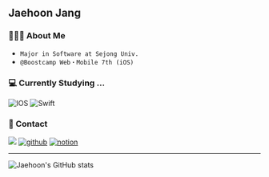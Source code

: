## Jaehoon Jang

### 🙋🏻‍♂️ About Me
- `Major in Software at Sejong Univ.`
- `@Boostcamp Web・Mobile 7th (iOS)`

### 💻 Currently Studying ...

<img alt="IOS" src="https://img.shields.io/badge/-IOS-000?style=flat-square&logo=apple&logoColor=ffffff" /> <img alt="Swift" src="https://img.shields.io/badge/-Swift-FA7343?style=flat-square&logo=Swift&logoColor=white" />
<br>

### 📮 Contact
 <a href="mailto:trumanfromkorea@gmail.com"><img src="https://img.shields.io/badge/Gmail-d14836?style=flat-square&logo=Gmail&logoColor=white&link=trumanfromkorea@gmail.com"/></a>
<a href="https://trumanfromkorea.tistory.com/"><img alt="github" src="https://img.shields.io/badge/-Blog-181717?style=flat-square&logoColor=white" /></a>
<a href="https://trumanfromkorea.notion.site/aa699df09e5b4000825bdfd3b25302cd"><img alt="notion" src="https://img.shields.io/badge/-Portfolio-181717?style=flat-square&logoColor=white" /></a>

---

![Jaehoon's GitHub stats](https://github-readme-stats.vercel.app/api?username=trumanfromkorea&show_icons=true&count_private=true)
